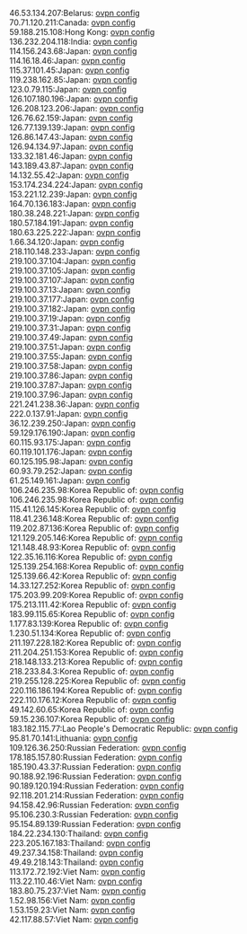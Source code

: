 46.53.134.207:Belarus: [ovpn config](vpn/46_53_134_207.ovpn)  
70.71.120.211:Canada: [ovpn config](vpn/70_71_120_211.ovpn)  
59.188.215.108:Hong Kong: [ovpn config](vpn/59_188_215_108.ovpn)  
136.232.204.118:India: [ovpn config](vpn/136_232_204_118.ovpn)  
114.156.243.68:Japan: [ovpn config](vpn/114_156_243_68.ovpn)  
114.16.18.46:Japan: [ovpn config](vpn/114_16_18_46.ovpn)  
115.37.101.45:Japan: [ovpn config](vpn/115_37_101_45.ovpn)  
119.238.162.85:Japan: [ovpn config](vpn/119_238_162_85.ovpn)  
123.0.79.115:Japan: [ovpn config](vpn/123_0_79_115.ovpn)  
126.107.180.196:Japan: [ovpn config](vpn/126_107_180_196.ovpn)  
126.208.123.206:Japan: [ovpn config](vpn/126_208_123_206.ovpn)  
126.76.62.159:Japan: [ovpn config](vpn/126_76_62_159.ovpn)  
126.77.139.139:Japan: [ovpn config](vpn/126_77_139_139.ovpn)  
126.86.147.43:Japan: [ovpn config](vpn/126_86_147_43.ovpn)  
126.94.134.97:Japan: [ovpn config](vpn/126_94_134_97.ovpn)  
133.32.181.46:Japan: [ovpn config](vpn/133_32_181_46.ovpn)  
143.189.43.87:Japan: [ovpn config](vpn/143_189_43_87.ovpn)  
14.132.55.42:Japan: [ovpn config](vpn/14_132_55_42.ovpn)  
153.174.234.224:Japan: [ovpn config](vpn/153_174_234_224.ovpn)  
153.221.12.239:Japan: [ovpn config](vpn/153_221_12_239.ovpn)  
164.70.136.183:Japan: [ovpn config](vpn/164_70_136_183.ovpn)  
180.38.248.221:Japan: [ovpn config](vpn/180_38_248_221.ovpn)  
180.57.184.191:Japan: [ovpn config](vpn/180_57_184_191.ovpn)  
180.63.225.222:Japan: [ovpn config](vpn/180_63_225_222.ovpn)  
1.66.34.120:Japan: [ovpn config](vpn/1_66_34_120.ovpn)  
218.110.148.233:Japan: [ovpn config](vpn/218_110_148_233.ovpn)  
219.100.37.104:Japan: [ovpn config](vpn/219_100_37_104.ovpn)  
219.100.37.105:Japan: [ovpn config](vpn/219_100_37_105.ovpn)  
219.100.37.107:Japan: [ovpn config](vpn/219_100_37_107.ovpn)  
219.100.37.13:Japan: [ovpn config](vpn/219_100_37_13.ovpn)  
219.100.37.177:Japan: [ovpn config](vpn/219_100_37_177.ovpn)  
219.100.37.182:Japan: [ovpn config](vpn/219_100_37_182.ovpn)  
219.100.37.19:Japan: [ovpn config](vpn/219_100_37_19.ovpn)  
219.100.37.31:Japan: [ovpn config](vpn/219_100_37_31.ovpn)  
219.100.37.49:Japan: [ovpn config](vpn/219_100_37_49.ovpn)  
219.100.37.51:Japan: [ovpn config](vpn/219_100_37_51.ovpn)  
219.100.37.55:Japan: [ovpn config](vpn/219_100_37_55.ovpn)  
219.100.37.58:Japan: [ovpn config](vpn/219_100_37_58.ovpn)  
219.100.37.86:Japan: [ovpn config](vpn/219_100_37_86.ovpn)  
219.100.37.87:Japan: [ovpn config](vpn/219_100_37_87.ovpn)  
219.100.37.96:Japan: [ovpn config](vpn/219_100_37_96.ovpn)  
221.241.238.36:Japan: [ovpn config](vpn/221_241_238_36.ovpn)  
222.0.137.91:Japan: [ovpn config](vpn/222_0_137_91.ovpn)  
36.12.239.250:Japan: [ovpn config](vpn/36_12_239_250.ovpn)  
59.129.176.190:Japan: [ovpn config](vpn/59_129_176_190.ovpn)  
60.115.93.175:Japan: [ovpn config](vpn/60_115_93_175.ovpn)  
60.119.101.176:Japan: [ovpn config](vpn/60_119_101_176.ovpn)  
60.125.195.98:Japan: [ovpn config](vpn/60_125_195_98.ovpn)  
60.93.79.252:Japan: [ovpn config](vpn/60_93_79_252.ovpn)  
61.25.149.161:Japan: [ovpn config](vpn/61_25_149_161.ovpn)  
106.246.235.98:Korea Republic of: [ovpn config](vpn/106_246_235_98.ovpn)  
106.246.235.98:Korea Republic of: [ovpn config](vpn/106_246_235_98.ovpn)  
115.41.126.145:Korea Republic of: [ovpn config](vpn/115_41_126_145.ovpn)  
118.41.236.148:Korea Republic of: [ovpn config](vpn/118_41_236_148.ovpn)  
119.202.87.136:Korea Republic of: [ovpn config](vpn/119_202_87_136.ovpn)  
121.129.205.146:Korea Republic of: [ovpn config](vpn/121_129_205_146.ovpn)  
121.148.48.93:Korea Republic of: [ovpn config](vpn/121_148_48_93.ovpn)  
122.35.16.116:Korea Republic of: [ovpn config](vpn/122_35_16_116.ovpn)  
125.139.254.168:Korea Republic of: [ovpn config](vpn/125_139_254_168.ovpn)  
125.139.66.42:Korea Republic of: [ovpn config](vpn/125_139_66_42.ovpn)  
14.33.127.252:Korea Republic of: [ovpn config](vpn/14_33_127_252.ovpn)  
175.203.99.209:Korea Republic of: [ovpn config](vpn/175_203_99_209.ovpn)  
175.213.111.42:Korea Republic of: [ovpn config](vpn/175_213_111_42.ovpn)  
183.99.115.65:Korea Republic of: [ovpn config](vpn/183_99_115_65.ovpn)  
1.177.83.139:Korea Republic of: [ovpn config](vpn/1_177_83_139.ovpn)  
1.230.51.134:Korea Republic of: [ovpn config](vpn/1_230_51_134.ovpn)  
211.197.228.182:Korea Republic of: [ovpn config](vpn/211_197_228_182.ovpn)  
211.204.251.153:Korea Republic of: [ovpn config](vpn/211_204_251_153.ovpn)  
218.148.133.213:Korea Republic of: [ovpn config](vpn/218_148_133_213.ovpn)  
218.233.84.3:Korea Republic of: [ovpn config](vpn/218_233_84_3.ovpn)  
219.255.128.225:Korea Republic of: [ovpn config](vpn/219_255_128_225.ovpn)  
220.116.186.194:Korea Republic of: [ovpn config](vpn/220_116_186_194.ovpn)  
222.110.176.12:Korea Republic of: [ovpn config](vpn/222_110_176_12.ovpn)  
49.142.60.65:Korea Republic of: [ovpn config](vpn/49_142_60_65.ovpn)  
59.15.236.107:Korea Republic of: [ovpn config](vpn/59_15_236_107.ovpn)  
183.182.115.77:Lao People's Democratic Republic: [ovpn config](vpn/183_182_115_77.ovpn)  
95.81.70.141:Lithuania: [ovpn config](vpn/95_81_70_141.ovpn)  
109.126.36.250:Russian Federation: [ovpn config](vpn/109_126_36_250.ovpn)  
178.185.157.80:Russian Federation: [ovpn config](vpn/178_185_157_80.ovpn)  
185.190.43.37:Russian Federation: [ovpn config](vpn/185_190_43_37.ovpn)  
90.188.92.196:Russian Federation: [ovpn config](vpn/90_188_92_196.ovpn)  
90.189.120.194:Russian Federation: [ovpn config](vpn/90_189_120_194.ovpn)  
92.118.201.214:Russian Federation: [ovpn config](vpn/92_118_201_214.ovpn)  
94.158.42.96:Russian Federation: [ovpn config](vpn/94_158_42_96.ovpn)  
95.106.230.3:Russian Federation: [ovpn config](vpn/95_106_230_3.ovpn)  
95.154.89.139:Russian Federation: [ovpn config](vpn/95_154_89_139.ovpn)  
184.22.234.130:Thailand: [ovpn config](vpn/184_22_234_130.ovpn)  
223.205.167.183:Thailand: [ovpn config](vpn/223_205_167_183.ovpn)  
49.237.34.158:Thailand: [ovpn config](vpn/49_237_34_158.ovpn)  
49.49.218.143:Thailand: [ovpn config](vpn/49_49_218_143.ovpn)  
113.172.72.192:Viet Nam: [ovpn config](vpn/113_172_72_192.ovpn)  
113.22.110.46:Viet Nam: [ovpn config](vpn/113_22_110_46.ovpn)  
183.80.75.237:Viet Nam: [ovpn config](vpn/183_80_75_237.ovpn)  
1.52.98.156:Viet Nam: [ovpn config](vpn/1_52_98_156.ovpn)  
1.53.159.23:Viet Nam: [ovpn config](vpn/1_53_159_23.ovpn)  
42.117.88.57:Viet Nam: [ovpn config](vpn/42_117_88_57.ovpn)  
